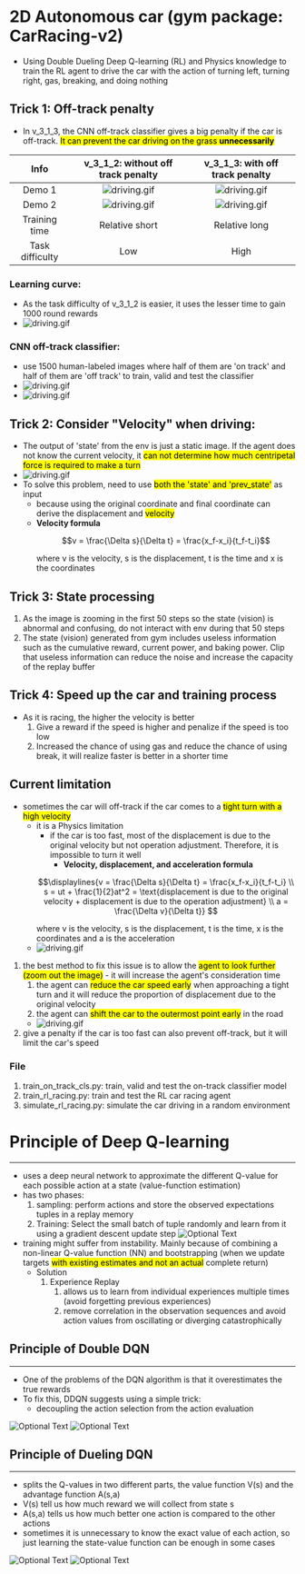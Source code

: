 # 2D Autonomous car (gym package: CarRacing-v2)
- Using Double Dueling Deep Q-learning (RL) and Physics knowledge to train the RL agent to drive the car with the action of turning left, turning right, gas, breaking, and doing nothing

## Trick 1: Off-track penalty
- In v_3_1_3, the CNN off-track classifier gives a big penalty if the car is off-track. <mark>It can prevent the car driving on the grass **unnecessarily**</mark>

Info| v_3_1_2: without off track penalty          |  v_3_1_3: with off track penalty
:-------------------------:|:-------------------------:|:-------------------------:
Demo 1 | ![driving.gif](./img_n_video/v_3_1_2_normal.gif) |  ![driving.gif](./img_n_video/v_3_1_3_normal_2.gif)
Demo 2 | ![driving.gif](./img_n_video/v_3_1_2_normal_2.gif) |  ![driving.gif](./img_n_video/v_3_1_3_normal.gif)
Training time | Relative short| Relative long
Task difficulty | Low | High

### Learning curve:
  - As the task difficulty of v_3_1_2 is easier, it uses the lesser time to gain 1000 round rewards
  - ![driving.gif](./img_n_video/DDDQN_learning_curve.png)

### CNN off-track classifier:
  - use 1500 human-labeled images where half of them are 'on track' and half of them are 'off track' to train, valid and test the classifier
  - ![driving.gif](./img_n_video/on_track_cls_perf.png)
  - ![driving.gif](./img_n_video/on_track_cls_avg_loss_curve.png)

## Trick 2: Consider "Velocity" when driving:
  - The output of 'state' from the env is just a static image. If the agent does not know the current velocity, it <mark>can not determine how much centripetal force is required to make a turn</mark> 
  - ![driving.gif](./img_n_video/car_turning_top.jpg)
  - To solve this problem, need to use <mark>both the 'state' and 'prev_state'</mark> as input
    - because using the original coordinate and final coordinate can derive the displacement and <mark>velocity</mark>
    - **Velocity formula**
        ```math
        v = \frac{\Delta s}{\Delta t} = \frac{x_f-x_i}{t_f-t_i}
        ```
        where v is the velocity, s is the displacement, t is the time and x is the coordinates

## Trick 3: State processing
  1. As the image is zooming in the first 50 steps so the state (vision) is abnormal and confusing, do not interact with env during that 50 steps
  2. The state (vision) generated from gym includes useless information such as the cumulative reward, current power, and baking power. Clip that useless information can reduce the noise and increase the capacity of the replay buffer   

## Trick 4: Speed up the car and training process
  - As it is racing, the higher the velocity is better
    1. Give a reward if the speed is higher and penalize if the speed is too low
    2. Increased the chance of using gas and reduce the chance of using break, it will realize faster is better in a shorter time 


## Current limitation
  - sometimes the car will off-track if the car comes to a <mark>tight turn with a high velocity</mark>
    - it is a Physics limitation
      - if the car is too fast, most of the displacement is due to the original velocity but not operation adjustment. Therefore, it is impossible to turn it well
        - **Velocity, displacement, and acceleration formula**
      ```math
      \displaylines{v = \frac{\Delta s}{\Delta t} = \frac{x_f-x_i}{t_f-t_i} \\ s =  ut + \frac{1}{2}at^2 = \text{displacement is due to the original velocity + displacement is due to the operation adjustment} \\ a = \frac{\Delta v}{\Delta t}}
      
      ```
      where v is the velocity, s is the displacement, t is the time, x is the coordinates and a is the acceleration
    - ![driving.gif](./img_n_video/v_3_1_3_too_fast.gif)
  1. the best method to fix this issue is to allow the <mark>agent to look further (zoom out the image)</mark>
    - it will increase the agent's consideration time
      1. the agent can <mark>reduce the car speed early</mark> when approaching a tight turn and it will reduce the proportion of displacement due to the original velocity
      2. the agent can <mark>shift the car to the outermost point early</mark> in the road
      - ![driving.gif](./img_n_video/v_3_1_3_prepare_turning.gif)
  2. give a penalty if the car is too fast can also prevent off-track, but it will limit the car's speed  


### File
1. train_on_track_cls.py: train, valid and test the on-track classifier model
2. train_rl_racing.py: train and test the RL car racing agent
3. simulate_rl_racing.py: simulate the car driving in a random environment

# Principle of Deep Q-learning
___________________________________

  - uses a deep neural network to approximate the different Q-value for each possible action at a state (value-function estimation)
  - has two phases:
    1. sampling: perform actions and store the observed expectations tuples in a replay memory
    2. Training: Select the small batch of tuple randomly and learn from it using a gradient descent update step
  ![Optional Text](./img_n_video/DQN_psaudocode.png)
  - training might suffer from instability. Mainly because of combining a non-linear Q-value function (NN) and bootstrapping (when we update targets <mark>with existing estimates and not an actual</mark> complete return)
    - Solution
      1. Experience Replay
         1. allows us to learn from individual experiences multiple times (avoid forgetting previous experiences)
         2. remove correlation in the observation sequences and avoid action values from oscillating or diverging catastrophically 
         
## Principle of Double DQN
______________________________

- One of the problems of the DQN algorithm is that it overestimates the true rewards
- To fix this, DDQN suggests using a simple trick:
  - decoupling the action selection from the action evaluation

![Optional Text](./img_n_video/double_dqn_flowchart.png)
![Optional Text](./img_n_video/double_dqn_formula.png)

## Principle of Dueling DQN
______________________

- splits the Q-values in two different parts, the value function V(s) and the advantage function A(s,a)
- V(s) tell us how much reward we will collect from state s
- A(s,a) tells us how much better one action is compared to the other actions
- sometimes it is unnecessary to know the exact value of each action, so just learning the state-value function can be enough in some cases 

![Optional Text](./img_n_video/dueling_dqn_architecture.png)
![Optional Text](./img_n_video/dueling_dqn_formula.png)



